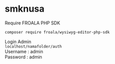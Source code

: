 # smknusa

Require FROALA PHP SDK <br/>

<code>composer require froala/wysiwyg-editor-php-sdk</code>

Login Admin <br/>
<code>localhost/namafolder/auth</code> <br/>
Username : admin <br/>
Password : admin
